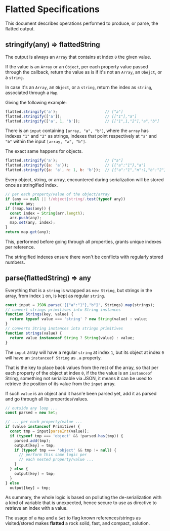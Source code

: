 # Flatted Specifications

This document describes operations performed to produce, or parse, the flatted output.

## stringify(any) => flattedString

The output is always an `Array` that contains at index `0` the given value.

If the value is an `Array` or an `Object`, per each property value passed through the callback, return the value as is if it's not an `Array`, an `Obejct`, or a `string`.

In case it's an `Array`, an `Object`, or a `string`, return the index as `string`, associated through a `Map`.

Giving the following example:

```js
flatted.stringify('a');                     // ["a"]
flatted.stringify(['a']);                   // [["1"],"a"]
flatted.stringify(['a', 1, 'b']);           // [["1",1,"2"],"a","b"]
```

There is an `input` containing `[array, "a", "b"]`, where the `array` has indexes `"1"` and `"2"` as strings, indexes that point respectively at `"a"` and `"b"` within the input `[array, "a", "b"]`.

The exact same happens for objects.

```js
flatted.stringify('a');                     // ["a"]
flatted.stringify({a: 'a'});                // [{"a":"1"},"a"]
flatted.stringify({a: 'a', n: 1, b: 'b'});  // [{"a":"1","n":1,"b":"2"},"a","b"]
```

Every object, string, or array, encountered during serialization will be stored once as stringified index.

```js
// per each property/value of the object/array
if (any == null || !/object|string/.test(typeof any))
  return any;
if (!map.has(any)) {
  const index = String(arr.length);
  arr.push(any);
  map.set(any, index);
}
return map.get(any);
```

This, performed before going through all properties, grants unique indexes per reference.

The stringified indexes ensure there won't be conflicts with regularly stored numbers.

## parse(flattedString) => any

Everything that is a `string` is wrapped as `new String`, but strings in the array, from index `1` on, is kept as regular `string`.

```js
const input = JSON.parse('[{"a":"1"},"b"]', Strings).map(strings);
// convert strings primitives into String instances
function Strings(key, value) {
  return typeof value === 'string' ? new String(value) : value;
}
// converts String instances into strings primitives
function strings(value) {
  return value instanceof String ? String(value) : value;
}
```

The `input` array will have a regular `string` at index `1`, but its object at index `0` will have an `instanceof String` as `.a` property.

That is the key to place back values from the rest of the array, so that per each property of the object at index `0`, if the the value is an `instanceof` String, something not serializable via JSON, it means it can be used to retrieve the position of its value from the `input` array.

If such `value` is an object and it hasn'e been parsed yet, add it as parsed and go through all its properties/values.

```js
// outside any loop ...
const parsed = new Set;

// ... per each property/value ...
if (value instanceof Primitive) {
  const tmp = input[parseInt(value)];
  if (typeof tmp === 'object' && !parsed.has(tmp)) {
    parsed.add(tmp);
    output[key] = tmp;
    if (typeof tmp === 'object' && tmp != null) {
      // perform this same logic per
      // each nested property/value ...
    }
  } else {
    output[key] = tmp;
  }
} else
  output[key] = tmp;
```

As summary, the whole logic is based on polluting the de-serialization with a kind of variable that is unexpected, hence secure to use as directive to retrieve an index with a value.

The usage of a `Map` and a `Set` to flag known references/strings as visited/stored makes **flatted** a rock solid, fast, and compact, solution.
